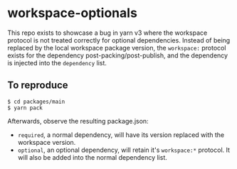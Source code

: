 # workspace-optionals

This repo exists to showcase a bug in yarn v3 where the workspace protocol is not treated correctly for optional dependencies. Instead of being replaced by the local workspace package version, the `workspace:` protocol exists for the dependency post-packing/post-publish, and the dependency is injected into the `dependency` list.

## To reproduce

```
$ cd packages/main
$ yarn pack
```

Afterwards, observe the resulting package.json:

- `required`, a normal dependency, will have its version replaced with the workspace version.
- `optional`, an optional dependency, will retain it's `workspace:*` protocol. It will also be added into the normal dependency list.
